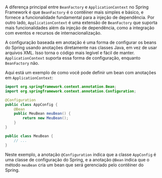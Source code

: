 A diferença principal entre `BeanFactory` e `ApplicationContext` no Spring Framework é que `BeanFactory` é o contêiner mais simples e básico, e fornece a funcionalidade fundamental para a injeção de dependência. Por outro lado, `ApplicationContext` é uma extensão de `BeanFactory` que suporta mais funcionalidades além da injeção de dependência, como a integração com eventos e recursos de internacionalização.

A configuração baseada em anotação é uma forma de configurar os beans do Spring usando anotações diretamente nas classes Java, em vez de usar arquivos XML. Isso torna o código mais legível e fácil de manter. `ApplicationContext` suporta essa forma de configuração, enquanto `BeanFactory` não.

Aqui está um exemplo de como você pode definir um bean com anotações em `ApplicationContext`:

```java
import org.springframework.context.annotation.Bean;
import org.springframework.context.annotation.Configuration;

@Configuration
public class AppConfig {
    @Bean
    public MeuBean meuBean() {
        return new MeuBean();
    }
}

public class MeuBean {
    // ...
}
```

Neste exemplo, a anotação `@Configuration` indica que a classe `AppConfig` é uma classe de configuração do Spring, e a anotação `@Bean` indica que o método `meuBean` cria um bean que será gerenciado pelo contêiner do Spring.
